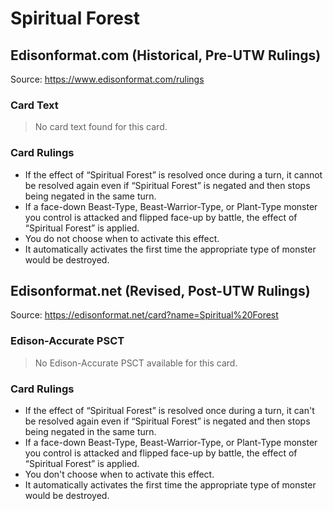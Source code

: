 # Spiritual Forest

## Edisonformat.com (Historical, Pre-UTW Rulings)

Source: https://www.edisonformat.com/rulings

### Card Text

> No card text found for this card.

### Card Rulings

*   If the effect of “Spiritual Forest” is resolved once during a turn, it cannot be resolved again even if “Spiritual Forest” is negated and then stops being negated in the same turn.
*   If a face-down Beast-Type, Beast-Warrior-Type, or Plant-Type monster you control is attacked and flipped face-up by battle, the effect of “Spiritual Forest” is applied.
*   You do not choose when to activate this effect.
*   It automatically activates the first time the appropriate type of monster would be destroyed.

## Edisonformat.net (Revised, Post-UTW Rulings)

Source: https://edisonformat.net/card?name=Spiritual%20Forest

### Edison-Accurate PSCT

> No Edison-Accurate PSCT available for this card.

### Card Rulings

*   If the effect of “Spiritual Forest” is resolved once during a turn, it can't be resolved again even if “Spiritual Forest” is negated and then stops being negated in the same turn.
*   If a face-down Beast-Type, Beast-Warrior-Type, or Plant-Type monster you control is attacked and flipped face-up by battle, the effect of “Spiritual Forest” is applied.
*   You don't choose when to activate this effect.
*   It automatically activates the first time the appropriate type of monster would be destroyed.
            